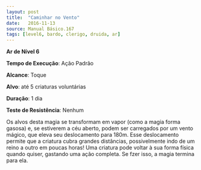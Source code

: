 ```yaml
---
layout: post
title:  "Caminhar no Vento"
date:   2016-11-13
source: Manual Básico.167
tags: [level6, bardo, clerigo, druida, ar]
---
```


**Ar de Nível 6**

**Tempo de Execução**: Ação Padrão

**Alcance**: Toque

**Alvo**: até 5 criaturas voluntárias

**Duração**: 1 dia

**Teste de Resistência**: Nenhum

Os alvos desta magia se transformam em vapor (como a magia forma gasosa) e, se estiverem a céu aberto, podem ser carregados por um vento mágico, que eleva seu deslocamento para 180m. 
Esse deslocamento permite que a criatura cubra grandes distâncias, possivelmente indo de um reino a outro em poucas horas!
Uma criatura pode voltar à sua forma física quando quiser, gastando uma ação completa. Se fzer isso, a magia termina para ela.